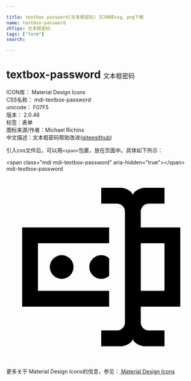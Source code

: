```yaml
---

title: textbox password(文本框密码) ICON转svg、png下载
name: textbox-password
zhTips: 文本框密码
tags: ["form"]
search: 

---
```


# textbox-password  <small style="font-size: 60%;font-weight: 100">文本框密码</small>


<div class="detail-page">
<p>
<span>
ICON库：
<span class="badge-secondary badge">Material Design Icons</span> 
</span>
<br/>
<span>
CSS名称：
<span class="badge-secondary badge">mdi-textbox-password</span> 
</span>
<br/>
<span>
unicode：
<span class="badge-secondary badge">F07F5</span> 
<copy-btn content='F07F5' btn-title=""></copy-btn>
<copy-btn :content='String.fromCodePoint(parseInt("F07F5", 16))' btn-title="复制U"></copy-btn>
</span>
<br/>
<span>
版本：
<span class="badge-secondary badge">2.0.46</span> 
</span><br/><span>标签：<span class="badge-light badge"><router-link to="/tags/form.html">表单</router-link></span></span>
<br/>
<span>图标来源/作者：<span class="badge-light badge">Michael Richins</span></span> 
<br/>
<span class="zh-detail">中文描述：<span class="badge-primary badge">文本框密码</span><span class="help-link"><span>帮助改进</span>(<a href="https://gitee.com/liuwave/icon-helper/edit/master/json/material/textbox-password.json" target="_blank" rel="noopener noreferrer">gitee</a><a href="https://github.com/liuwave/icon-helper/edit/master/json/material/textbox-password.json" target="_blank" rel="noopener noreferrer">github</a></span>)</span><br/>
</p>
</div>
<div class="alert alert-dark">
  <i class="mdi mdi-textbox-password mdi-48px"></i>
  <i class="mdi mdi-textbox-password mdi-36px"></i>
  <i class="mdi mdi-textbox-password mdi-24px"></i>
  <i class="mdi mdi-textbox-password mdi-18px"></i>
</div>
<div>
  <p>引入css文件后，可以用<code>&lt;span&gt;</code>包裹，放在页面中。具体如下所示：    
  </p>
  <div class="alert alert-primary" style="font-size: 14px">
    &lt;span class="mdi mdi-textbox-password" aria-hidden="true"&gt;&lt;/span&gt;
    <copy-btn content='<span class="mdi mdi-textbox-password" aria-hidden="true"></span>'></copy-btn>
  </div>
  <div class="alert alert-secondary">
    <i class="mdi mdi-textbox-password"
    style="font-size: 24px"
    aria-hidden="true"></i> mdi-textbox-password
    <copy-btn content="mdi-textbox-password" btn-title="复制图标名称"></copy-btn>
  </div>
</div>
<div id="svg" class="svg-wrap">
<svg xmlns="http://www.w3.org/2000/svg" viewBox="0 0 24 24"><path d="M17,7H22V17H17V19A1,1 0 0,0 18,20H20V22H17.5C16.95,22 16,21.55 16,21C16,21.55 15.05,22 14.5,22H12V20H14A1,1 0 0,0 15,19V5A1,1 0 0,0 14,4H12V2H14.5C15.05,2 16,2.45 16,3C16,2.45 16.95,2 17.5,2H20V4H18A1,1 0 0,0 17,5V7M2,7H13V9H4V15H13V17H2V7M20,15V9H17V15H20M8.5,12A1.5,1.5 0 0,0 7,10.5A1.5,1.5 0 0,0 5.5,12A1.5,1.5 0 0,0 7,13.5A1.5,1.5 0 0,0 8.5,12M13,10.89C12.39,10.33 11.44,10.38 10.88,11C10.32,11.6 10.37,12.55 11,13.11C11.55,13.63 12.43,13.63 13,13.11V10.89Z" /></svg>
</div>
<detail full-name='mdi-textbox-password'></detail>
    
<div><p>更多关于 Material Design Icons的信息，参见：<a target="_blank" href="https://iconhelper.cn/material.html"> Material Design Icons</a>
</p></div>
